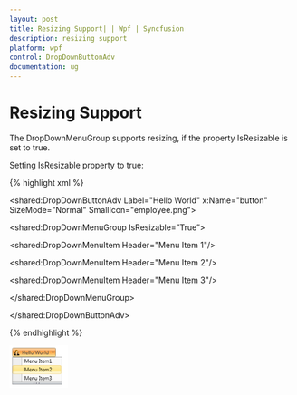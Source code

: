 ```yaml
---
layout: post
title: Resizing Support| | Wpf | Syncfusion
description: resizing support
platform: wpf
control: DropDownButtonAdv
documentation: ug
---
```


# Resizing Support

The DropDownMenuGroup supports resizing, if the property IsResizable is set to true.

Setting IsResizable property to true:



{% highlight xml %}

<shared:DropDownButtonAdv Label="Hello World" x:Name="button" SizeMode="Normal" SmallIcon="employee.png">

<shared:DropDownMenuGroup IsResizable=”True”>

<shared:DropDownMenuItem Header="Menu Item 1"/>

<shared:DropDownMenuItem Header="Menu Item 2"/>

<shared:DropDownMenuItem Header="Menu Item 3"/>

</shared:DropDownMenuGroup>

</shared:DropDownButtonAdv>

{% endhighlight %}

![](Resizing-Support_images/Resizing-Support_img1.png)



